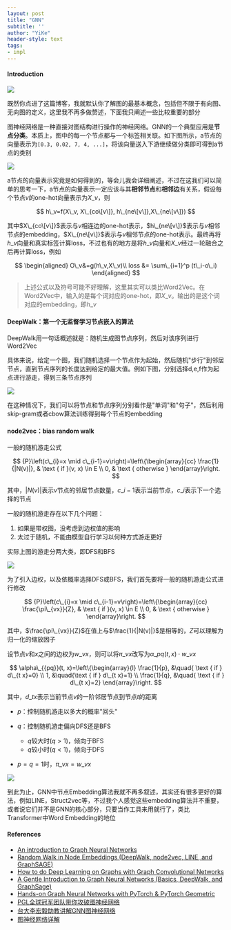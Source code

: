 ```yaml
---
layout: post
title: "GNN"
subtitle: ''
author: "YiKe"
header-style: text
tags:
- impl
---
```




#### Introduction

![](https://z3.ax1x.com/2021/04/20/cHFlBd.png#shadow)

既然你点进了这篇博客，我就默认你了解图的最基本概念，包括但不限于有向图、无向图的定义，这里我不再多做赘述，下面我只阐述一些比较重要的部分

图神经网络是一种直接对图结构进行操作的神经网络。GNN的一个典型应用是**节点分类**。本质上，图中的每一个节点都与一个标签相关联。如下图所示，a节点的向量表示为`[0.3, 0.02, 7, 4, ...]`，将该向量送入下游继续做分类即可得到a节点的类别

![](https://z3.ax1x.com/2021/04/20/cHFucD.png#shadow)

a节点的向量表示究竟是如何得到的，等会儿我会详细阐述，不过在这我们可以简单的思考一下，a节点的向量表示一定应该与其**相邻节点**和**相邻边**有关系，假设每个节点$v$的one-hot向量表示为$X\_v$，则

$$ h\_v=f(X\_v, X\_{co\[v\]}, h\_{ne\[v\]},X\_{ne\[v\]}) $$

其中$X\_{co\[v\]}$表示与$v$相连边的one-hot表示，$h\_{ne\[v\]}$表示与$v$相邻节点的embedding，$X\_{ne\[v\]}$表示与$v$相邻节点的one-hot表示。最终再将$h\_v$向量和真实标签计算loss，不过也有的地方是将$h\_v$向量和$X\_v$经过一轮融合之后再计算loss，例如

$$ \begin{aligned} O\_v&=g(h\_v,X\_v)\\ loss &= \sum\_{i=1}^p (t\_i-o\_i) \end{aligned} $$

> 上述公式以及符号可能不好理解，这里其实可以类比Word2Vec。在Word2Vec中，输入的是每个词对应的one-hot，即$X\_v$。输出的是这个词对应的embedding，即$h\_v$

#### DeepWalk：第一个无监督学习节点嵌入的算法

DeepWalk用一句话概述就是：随机生成图节点序列，然后对该序列进行Word2Vec

具体来说，给定一个图，我们随机选择一个节点作为起始，然后随机"步行"到邻居节点，直到节点序列的长度达到给定的最大值。例如下图，分别选择d,e,f作为起点进行游走，得到三条节点序列

![](https://z3.ax1x.com/2021/04/20/cHFKje.png#shadow)

在这种情况下，我们可以将节点和节点序列分别看作是"单词"和"句子"，然后利用skip-gram或者cbow算法训练得到每个节点的embedding

#### node2vec：bias random walk

一般的随机游走公式

$$ {P}\left(c\_{i}=x \mid c\_{i-1}=v\right)=\left\{\begin{array}{cc} \frac{1}{|N(v)|}, & \text { if }(v, x) \in E \\ 0, & \text { otherwise } \end{array}\right. $$

其中，$|N(v)|$表示$v$节点的邻居节点数量，$c\_{i-1}$表示当前节点，$c\_i$表示下一个选择的节点

一般的随机游走存在以下几个问题：

1.  如果是带权图，没考虑到边权值的影响
2.  太过于随机，不能由模型自行学习以何种方式游走更好

实际上图的游走分两大类，即DFS和BFS

![](https://z3.ax1x.com/2021/04/20/cHFn1O.png#shadow)

为了引入边权，以及依概率选择DFS或BFS，我们首先要将一般的随机游走公式进行修改

$$ {P}\left(c\_{i}=x \mid c\_{i-1}=v\right)=\left\{\begin{array}{cc} \frac{\pi\_{vx}}{Z}, & \text { if }(v, x) \in E \\ 0, & \text { otherwise } \end{array}\right. $$

其中，$\frac{\pi\_{vx}}{Z}$在值上与$\frac{1}{|N(v)|}$是相等的，$Z$可以理解为归一化的缩放因子

设节点$v$和$x$之间的边权为$w\_{vx}$，则可以将$\pi\_{vx}$改写为$\alpha\_{pq}(t,x)\cdot w\_{vx}$

$$ \alpha\_{{pq}}(t, x)=\left\{\begin{array}{l} \frac{1}{p}, &\quad{ \text { if } d\_{t x}=0} \\ 1, &\quad{\text { if } d\_{t x}=1} \\ \frac{1}{q}, &\quad{ \text { if } d\_{t x}=2} \end{array}\right. $$

其中，$d\_{tx}$表示当前节点$v$的一阶邻居节点到节点$t$的距离

+   $p$：控制随机游走以多大的概率"回头"
+   $q$：控制随机游走偏向DFS还是BFS

    +   $q$较大时$(q>1)$，倾向于BFS
    +   $q$较小时$(q<1)$，倾向于DFS
+   $p=q=1$时，$\pi\_{vx}=w\_{vx}$

![](https://z3.ax1x.com/2021/04/20/cHFQnH.png#shadow)

到此为止，GNN中节点Embedding算法我就不再多叙述，其实还有很多更好的算法，例如LINE，Struct2vec等，不过我个人感觉这些embedding算法并不重要，或者说它们并不是GNN的核心部分，只要当作工具来用就行了，类比Transformer中Word Embedding的地位

#### References

+   [An introduction to Graph Neural Networks](https://towardsdatascience.com/an-introduction-to-graph-neural-networks-e23dc7bdfba5)
+   [Random Walk in Node Embeddings (DeepWalk, node2vec, LINE, and GraphSAGE)](https://medium.com/towards-artificial-intelligence/random-walk-in-node-embeddings-deepwalk-node2vec-line-and-graphsage-ca23df60e493)
+   [How to do Deep Learning on Graphs with Graph Convolutional Networks](https://towardsdatascience.com/how-to-do-deep-learning-on-graphs-with-graph-convolutional-networks-7d2250723780)
+   [A Gentle Introduction to Graph Neural Networks (Basics, DeepWalk, and GraphSage)](https://towardsdatascience.com/a-gentle-introduction-to-graph-neural-network-basics-deepwalk-and-graphsage-db5d540d50b3)
+   [Hands-on Graph Neural Networks with PyTorch & PyTorch Geometric](https://towardsdatascience.com/hands-on-graph-neural-networks-with-pytorch-pytorch-geometric-359487e221a8)
+   [PGL全球冠军团队带你攻破图神经网络](https://www.bilibili.com/video/BV1rf4y1v7cU)
+   [台大李宏毅助教讲解GNN图神经网络](https://www.bilibili.com/video/BV1G54y1971S)
+   [图神经网络详解](https://zhuanlan.zhihu.com/p/330665789)